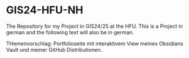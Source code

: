 # GIS24-HFU-NH
The Repository for my Project in GIS24/25 at the HFU. This is a Project in german and the following text will also be in german.

THemenvorschlag:
Portfolioseite mit interaktivem View meines Obsidians Vault und meiner GitHub Distributionen.